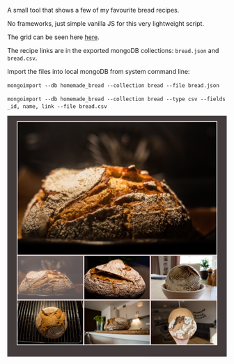 A small tool that shows a few of my favourite bread recipes.

No frameworks, just simple vanilla JS for this very lightweight script.

The grid can be seen here [here](https://alyonavyshnevska.github.io/assets/projects/homemade_bread/). 

The recipe links are in the exported mongoDB collections: `bread.json` and `bread.csv`. 

Import the files into local mongoDB from system command line: 

`mongoimport --db homemade_bread --collection bread --file bread.json`

`mongoimport --db homemade_bread --collection bread --type csv --fields _id, name, link --file bread.csv`

![img](img/grid.png)
